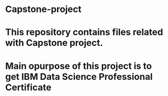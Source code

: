 # Capstone-project
# This repository contains files related with Capstone project.
# Main opurpose of this project is to get IBM Data Science Professional Certificate
